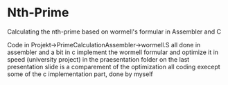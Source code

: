 # Nth-Prime
Calculating the nth-prime based on wormell's formular in Assembler and C

Code in Projekt->PrimeCalculationAssembler->wormell.S
all done in assembler and a bit in c
implement the wormell formular and optimize it in speed (university project)
in the praesentation folder on the last presentation slide is a comparement of the optimization
all coding execept some of the c implementation part, done by myself
